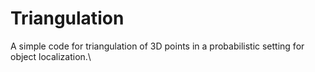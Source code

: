 # Triangulation

A simple code for triangulation of 3D points in a probabilistic setting for object localization.\
